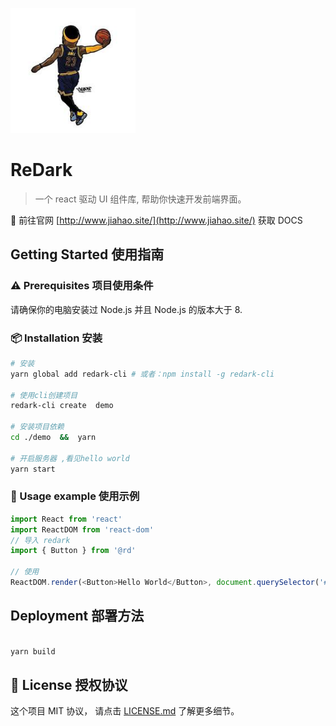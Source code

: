 <p align="left">
  <a href="http://jiahao.site/">
    <img width="200" src="./src/basic/img/logo.png">
  </a>
</p>

# ReDark

> 一个 react 驱动 UI 组件库, 帮助你快速开发前端界面。

🔗 前往官网 [http://www.jiahao.site/](http://www.jiahao.site/) 获取 DOCS

## Getting Started 使用指南

### ⚠️ Prerequisites 项目使用条件

请确保你的电脑安装过 Node.js 并且 Node.js 的版本大于 8.

### 📦 Installation 安装

```bash
# 安装
yarn global add redark-cli # 或者：npm install -g redark-cli

# 使用cli创建项目
redark-cli create  demo

# 安装项目依赖
cd ./demo  &&  yarn

# 开启服务器 ,看见hello world
yarn start
```

### 🔨 Usage example 使用示例

```javascript
import React from 'react'
import ReactDOM from 'react-dom'
// 导入 redark
import { Button } from '@rd'

// 使用
ReactDOM.render(<Button>Hello World</Button>, document.querySelector('#root'))
```

## Deployment 部署方法

```bash

yarn build

```

## 👀 License 授权协议

这个项目 MIT 协议， 请点击 [LICENSE.md](LICENSE.md) 了解更多细节。
